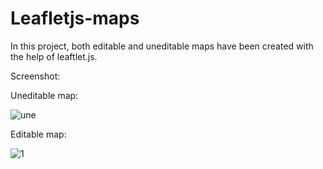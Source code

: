 # Leafletjs-maps

In this project, both editable and uneditable maps have been created with the help of leaftlet.js.

Screenshot:

Uneditable map:

![une](https://cloud.githubusercontent.com/assets/24657693/23835436/82f53502-078d-11e7-9dd5-013af8e3742f.png)


Editable map:

![1](https://cloud.githubusercontent.com/assets/24657693/23835437/83270d5c-078d-11e7-91ea-2913664469e4.png)




